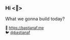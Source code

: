 ### Hi <👋>
What we gonna build today?

<sub>🧩 https://bastianaf.me</sub>  
<sub>🐦 [@bastianaf](https://twitter.com/bastianaf)</sub>

